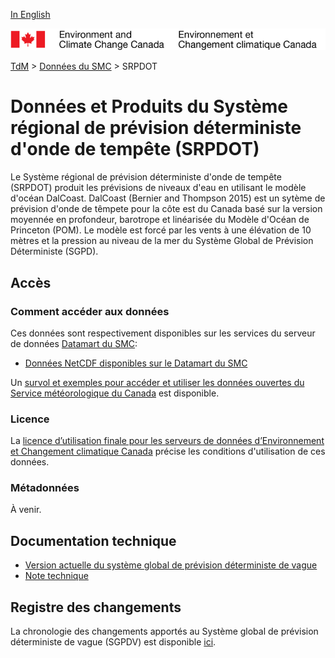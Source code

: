 [In English](readme_rdsps_en.md)

![ECCC logo](../../docs/img_eccc-logo.png)

[TdM](../../readme_fr.md) > [Données du SMC](../readme_fr.md) > SRPDOT

# Données et Produits du Système régional de prévision déterministe d'onde de tempête (SRPDOT)


Le Système régional de prévision déterministe d'onde de tempête (SRPDOT) produit
les prévisions de niveaux d'eau en utilisant le modèle d'océan DalCoast.
DalCoast (Bernier and Thompson 2015) est un sytème de prévision d'onde de
têmpete pour la côte est du Canada basé sur la version moyennée en profondeur,
barotrope et linéarisée du Modèle d'Océan de Princeton (POM). Le modèle est
forcé par les vents à une élévation de 10 mètres et la pression au niveau de la mer du Système Global de Prévision
Déterministe (SGPD).

## Accès

### Comment accéder aux données

Ces données sont respectivement disponibles sur les services du serveur de données [Datamart du SMC](../../msc-datamart/readme_fr.md):

* [Données NetCDF disponibles sur le Datamart du SMC](readme_rdsps-datamart_fr.md)


Un [survol et exemples pour accéder et utiliser les données ouvertes du Service météorologique du Canada](../../usage/readme_fr.md) est disponible.

### Licence

La [licence d’utilisation finale pour les serveurs de données d’Environnement et Changement climatique Canada](../../licence/readme_fr.md) précise les conditions d'utilisation de ces données.

### Métadonnées

À venir.

## Documentation technique

* [Version actuelle du système global de prévision déterministe de vague ](https://collaboration.cmc.ec.gc.ca/cmc/CMOI/product_guide/docs/tech_specifications/tech_specifications_RDSPS_f.pdf)
* [Note technique](https://collaboration.cmc.ec.gc.ca/cmc/CMOI/product_guide/docs/lib/op_systems/doc_opchanges/technote_rdsps_1.6.0_f.pdf)

## Registre des changements

La chronologie des changements apportés au Système global de prévision déterministe de vague (SGPDV) est disponible [ici](changelog_rdsps_fr.md).

